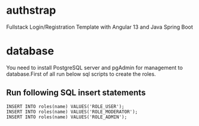 # authstrap
Fullstack Login/Registration Template with Angular 13 and Java Spring Boot

# database
You need to install PostgreSQL server and pgAdmin for management to database.First of all run below sql scripts to create the roles.
## Run following SQL insert statements
```
INSERT INTO roles(name) VALUES('ROLE_USER');
INSERT INTO roles(name) VALUES('ROLE_MODERATOR');
INSERT INTO roles(name) VALUES('ROLE_ADMIN');
```
